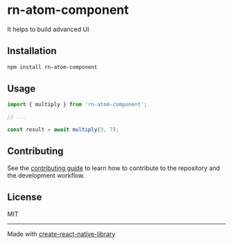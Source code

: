 # rn-atom-component

It helps to build advanced UI

## Installation

```sh
npm install rn-atom-component
```

## Usage

```js
import { multiply } from 'rn-atom-component';

// ...

const result = await multiply(3, 7);
```

## Contributing

See the [contributing guide](CONTRIBUTING.md) to learn how to contribute to the repository and the development workflow.

## License

MIT

---

Made with [create-react-native-library](https://github.com/callstack/react-native-builder-bob)
